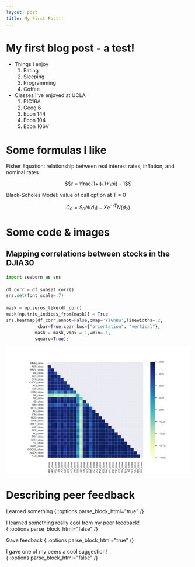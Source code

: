 ```yaml
---
layout: post
title: My First Post!!
---
```


# My first blog post - a test!
- Things I enjoy
  1. Eating
  2. Sleeping
  3. Programming
  4. Coffee
- Classes I've enjoyed at UCLA
  1. PIC16A
  2. Geog 6
  3. Econ 144
  4. Econ 104
  5. Econ 106V

# Some formulas I like
Fisher Equation: relationship between real interest rates, inflation, and nominal rates

$$r = \frac{1+i}{1+\pi} - 1$$

Black-Scholes Model: value of call option at T = 0

$$C_0 = S_0 N(d_1) - Xe^{-rT}N(d_2)$$

# Some code & images
## Mapping correlations between stocks in the DJIA30
```python
import seaborn as sns

df_corr = df_subset.corr()
sns.set(font_scale=.7)

mask = np.zeros_like(df_corr)
mask[np.triu_indices_from(mask)] = True
sns.heatmap(df_corr,annot=False,cmap='YlGnBu',linewidths=.2,
            cbar=True,cbar_kws={"orientation": "vertical"},
           mask = mask,vmax = 1,vmin=-1,
           square=True);
```
![DJIA30-correlations.png](/images/DJIA30-correlations.png)

# Describing peer feedback
Learned something
{::options parse_block_html="true" /}
<div class="got-help">
I learned something really cool from my peer feedback!
</div>
{::options parse_block_html="false" /}

Gave feedback
{::options parse_block_html="true" /}
<div class="gave-help">
I gave one of my peers a cool suggestion!
</div>
{::options parse_block_html="false" /}
